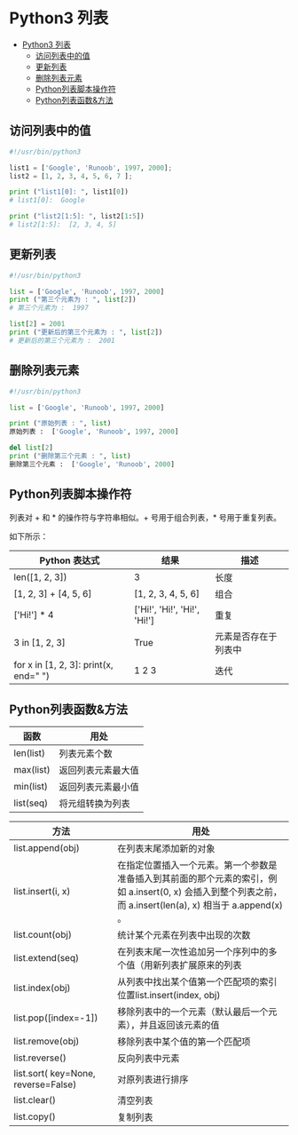 # Python3 列表

<!-- @import "[TOC]" {cmd="toc" depthFrom=1 depthTo=6 orderedList=false} -->

<!-- code_chunk_output -->

- [Python3 列表](#python3-列表)
  - [访问列表中的值](#访问列表中的值)
  - [更新列表](#更新列表)
  - [删除列表元素](#删除列表元素)
  - [Python列表脚本操作符](#python列表脚本操作符)
  - [Python列表函数&方法](#python列表函数方法)

<!-- /code_chunk_output -->

## 访问列表中的值

```py
#!/usr/bin/python3

list1 = ['Google', 'Runoob', 1997, 2000];
list2 = [1, 2, 3, 4, 5, 6, 7 ];

print ("list1[0]: ", list1[0])
# list1[0]:  Google

print ("list2[1:5]: ", list2[1:5])
# list2[1:5]:  [2, 3, 4, 5]
```

## 更新列表

```py
#!/usr/bin/python3

list = ['Google', 'Runoob', 1997, 2000]
print ("第三个元素为 : ", list[2])
# 第三个元素为 :  1997

list[2] = 2001
print ("更新后的第三个元素为 : ", list[2])
# 更新后的第三个元素为 :  2001
```

## 删除列表元素

```py
#!/usr/bin/python3

list = ['Google', 'Runoob', 1997, 2000]

print ("原始列表 : ", list)
原始列表 :  ['Google', 'Runoob', 1997, 2000]

del list[2]
print ("删除第三个元素 : ", list)
删除第三个元素 :  ['Google', 'Runoob', 2000]
```

## Python列表脚本操作符

列表对 + 和 \* 的操作符与字符串相似。+ 号用于组合列表，* 号用于重复列表。

如下所示：

Python 表达式|结果|描述
---|---|---
len([1, 2, 3])|3|长度
[1, 2, 3] + [4, 5, 6]|[1, 2, 3, 4, 5, 6]|组合
['Hi!'] * 4|['Hi!', 'Hi!', 'Hi!', 'Hi!']|重复
3 in [1, 2, 3]|True|元素是否存在于列表中
for x in [1, 2, 3]: print(x, end=" ")|1 2 3|迭代

## Python列表函数&方法

函数|用处
---|---
len(list)|列表元素个数
max(list)|返回列表元素最大值
min(list)|返回列表元素最小值
list(seq)|将元组转换为列表

方法|用处
---|---
list.append(obj)|在列表末尾添加新的对象
list.insert(i, x)|在指定位置插入一个元素。第一个参数是准备插入到其前面的那个元素的索引，例如 a.insert(0, x) 会插入到整个列表之前，而 a.insert(len(a), x) 相当于 a.append(x) 。
list.count(obj)|统计某个元素在列表中出现的次数
list.extend(seq)|在列表末尾一次性追加另一个序列中的多个值（用新列表扩展原来的列表
list.index(obj)|从列表中找出某个值第一个匹配项的索引位置list.insert(index, obj)|将对象插入列表
list.pop([index=-1])|移除列表中的一个元素（默认最后一个元素），并且返回该元素的值
list.remove(obj)|移除列表中某个值的第一个匹配项
list.reverse()|反向列表中元素
list.sort( key=None, reverse=False)|对原列表进行排序
list.clear()|清空列表
list.copy()|复制列表
